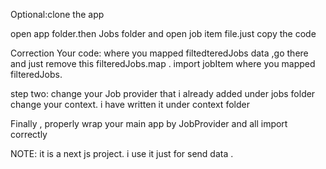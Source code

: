 Optional:clone the app 



open app folder.then Jobs folder and open job item file.just copy the code

Correction Your code:
where you mapped filtedteredJobs data ,go there and just remove this filteredJobs.map .
import jobItem where you mapped filteredJobs.

step two: 
change your Job provider that i already added  under jobs folder
change your context. i have written it under context folder

Finally , properly wrap your main app by JobProvider and all import correctly

NOTE: it is a next js project. i use it just for send data .
